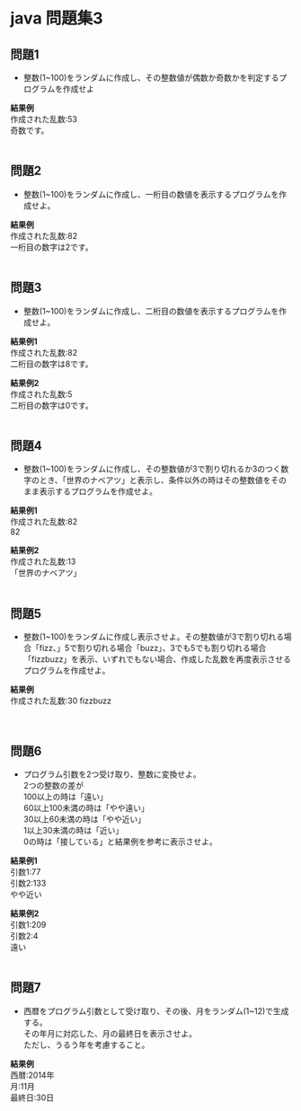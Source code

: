 # java 問題集3

## 問題1
- 整数(1~100)をランダムに作成し、その整数値が偶数か奇数かを判定するプログラムを作成せよ  

**結果例**  
作成された乱数:53  
奇数です。
<br>
<br>

## 問題2
- 整数(1~100)をランダムに作成し、一桁目の数値を表示するプログラムを作成せよ。  

**結果例**  
作成された乱数:82  
一桁目の数字は2です。
<br>
<br>

## 問題3
- 整数(1~100)をランダムに作成し、二桁目の数値を表示するプログラムを作成せよ。  

**結果例1**  
作成された乱数:82  
二桁目の数字は8です。  

**結果例2**  
作成された乱数:5  
二桁目の数字は0です。
<br>
<br>

## 問題4
- 整数(1~100)をランダムに作成し、その整数値が3で割り切れるか3のつく数字のとき、「世界のナベアツ」と表示し、条件以外の時はその整数値をそのまま表示するプログラムを作成せよ。  

**結果例1**  
作成された乱数:82  
82  

**結果例2**  
作成された乱数:13  
「世界のナベアツ」
<br>
<br>

## 問題5  
- 整数(1~100)をランダムに作成し表示させよ。その整数値が3で割り切れる場合「fizz、」5で割り切れる場合「buzz」、3でも5でも割り切れる場合「fizzbuzz」を表示、いずれでもない場合、作成した乱数を再度表示させるプログラムを作成せよ。  

**結果例**  
作成された乱数:30
fizzbuzz  
<br>
<br>

## 問題6  
- プログラム引数を2つ受け取り、整数に変換せよ。  
2つの整数の差が  
100以上の時は「遠い」  
60以上100未満の時は「やや遠い」  
30以上60未満の時は「やや近い」  
1以上30未満の時は「近い」  
0の時は「接している」と結果例を参考に表示させよ。  

**結果例1**  
引数1:77  
引数2:133  
やや近い  

**結果例2**  
引数1:209  
引数2:4  
遠い
<br>
<br>

## 問題7  
- 西暦をプログラム引数として受け取り、その後、月をランダム(1~12)で生成する。  
その年月に対応した、月の最終日を表示させよ。  
ただし、うるう年を考慮すること。  

**結果例**  
西暦:2014年  
月:11月  
最終日:30日


